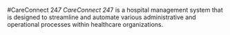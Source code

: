 #CareConnect 24*7
CareConnect 24*7 is a hospital management system that is designed to streamline and automate various
administrative and operational processes within healthcare organizations.
